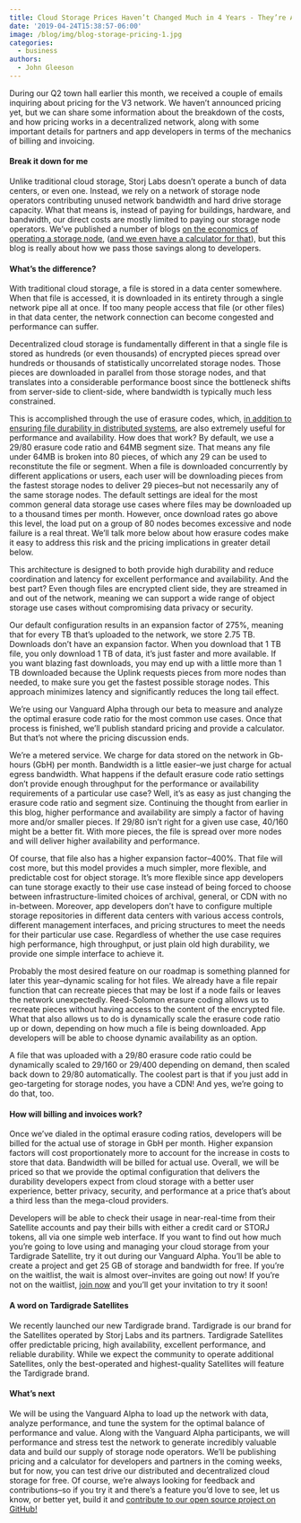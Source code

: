 ```yaml
---
title: Cloud Storage Prices Haven’t Changed Much in 4 Years - They’re About To
date: '2019-04-24T15:38:57-06:00'
image: /blog/img/blog-storage-pricing-1.jpg
categories:
  - business
authors:
  - John Gleeson
---
```

During our Q2 town hall earlier this month, we received a couple of emails inquiring about pricing for the V3 network. We haven’t announced pricing yet, but we can share some information about the breakdown of the costs, and how pricing works in a decentralized network, along with some important details for partners and app developers in terms of the mechanics of billing and invoicing.

#### Break it down for me

Unlike traditional cloud storage, Storj Labs doesn’t operate a bunch of data centers, or even one. Instead, we rely on a network of storage node operators contributing unused network bandwidth and hard drive storage capacity. What that means is, instead of paying for buildings, hardware, and bandwidth, our direct costs are mostly limited to paying our storage node operators. We’ve published a number of blogs [on the economics of operating a storage node](https://storj.io/blog/2019/01/sharing-storage-space-for-fun-and-profit/), ([and we even have a calculator for that](https://storj.io/storage-node-estimator/)), but this blog is really about how we pass those savings along to developers.

#### What’s the difference?

With traditional cloud storage, a file is stored in a data center somewhere. When that file is accessed, it is downloaded in its entirety through a single network pipe all at once. If too many people access that file (or other files) in that data center, the network connection can become congested and performance can suffer. 

Decentralized cloud storage is fundamentally different in that a single file is stored as hundreds (or even thousands) of encrypted pieces spread over hundreds or thousands of statistically uncorrelated storage nodes. Those pieces are downloaded in parallel from those storage nodes, and that translates into a considerable performance boost since the bottleneck shifts from server-side to client-side, where bandwidth is typically much less constrained.

This is accomplished through the use of erasure codes, which, [in addition to ensuring file durability in distributed systems](https://storj.io/blog/2018/11/replication-is-bad-for-decentralized-storage-part-1-erasure-codes-for-fun-and-profit/), are also extremely useful for performance and availability. How does that work? By default, we use a 29/80 erasure code ratio and 64MB segment size. That means any file under 64MB is broken into 80 pieces, of which any 29 can be used to reconstitute the file or segment. When a file is downloaded concurrently by different applications or users, each user will be downloading pieces from the fastest storage nodes to deliver 29 pieces–but not necessarily any of the same storage nodes. The default settings are ideal for the most common general data storage use cases where files may be downloaded up to a thousand times per month. However, once download rates go above this level, the load put on a group of 80 nodes becomes excessive and node failure is a real threat. We’ll talk more below about how erasure codes make it easy to address this risk and the pricing implications in greater detail below.

This architecture is designed to both provide high durability and reduce coordination and latency for excellent performance and availability. And the best part? Even though files are encrypted client side, they are streamed in and out of the network, meaning we can support a wide range of object storage use cases without compromising data privacy or security.

Our default configuration results in an expansion factor of 275%, meaning that for every TB that’s uploaded to the network, we store 2.75 TB. Downloads don’t have an expansion factor. When you download that 1 TB file, you only download 1 TB of data, it’s just faster and more available. If you want blazing fast downloads, you may end up with a little more than 1 TB downloaded because the Uplink requests pieces from more nodes than needed, to make sure you get the fastest possible storage nodes. This approach minimizes latency and significantly reduces the long tail effect.

We’re using our Vanguard Alpha through our beta to measure and analyze the optimal erasure code ratio for the most common use cases. Once that process is finished, we’ll publish standard pricing and provide a calculator. But that’s not where the pricing discussion ends.

We’re a metered service. We charge for data stored on the network in Gb-hours (GbH) per month. Bandwidth is a little easier–we just charge for actual egress bandwidth. What happens if the default erasure code ratio settings don’t provide enough throughput for the performance or availability requirements of a particular use case? Well, it’s as easy as just changing the erasure code ratio and segment size. Continuing the thought from earlier in this blog, higher performance and availability are simply a factor of having more and/or smaller pieces. If 29/80 isn’t right for a given use case, 40/160 might be a better fit. With more pieces, the file is spread over more nodes and will deliver higher availability and performance. 

Of course, that file also has a higher expansion factor–400%. That file will cost more, but this model provides a much simpler, more flexible, and predictable cost for object storage. It’s more flexible since app developers can tune storage exactly to their use case instead of being forced to choose between infrastructure-limited choices of archival, general, or CDN with no in-between. Moreover, app developers don’t have to configure multiple storage repositories in different data centers with various access controls, different management interfaces, and pricing structures to meet the needs for their particular use case. Regardless of whether the use case requires high performance, high throughput, or just plain old high durability, we provide one simple interface to achieve it.

Probably the most desired feature on our roadmap is something planned for later this year–dynamic scaling for hot files. We already have a file repair function that can recreate pieces that may be lost if a node fails or leaves the network unexpectedly. Reed-Solomon erasure coding allows us to recreate pieces without having access to the content of the encrypted file. What that also allows us to do is dynamically scale the erasure code ratio up or down, depending on how much a file is being downloaded. App developers will be able to choose dynamic availability as an option.

A file that was uploaded with a 29/80 erasure code ratio could be dynamically scaled to 29/160 or 29/400 depending on demand, then scaled back down to 29/80 automatically. The coolest part is that if you just add in geo-targeting for storage nodes, you have a CDN! And yes, we’re going to do that, too.

#### How will billing and invoices work?

Once we’ve dialed in the optimal erasure coding ratios, developers will be billed for the actual use of storage in GbH per month. Higher expansion factors will cost proportionately more to account for the increase in costs to store that data. Bandwidth will be billed for actual use. Overall, we will be priced so that we provide the optimal configuration that delivers the durability developers expect from cloud storage with a better user experience, better privacy, security, and performance at a price that’s about a third less than the mega-cloud providers. 

Developers will be able to check their usage in near-real-time from their Satellite accounts and pay their bills with either a credit card or STORJ tokens, all via one simple web interface. If you want to find out how much you’re going to love using and managing your cloud storage from your Tardigrade Satellite, try it out during our Vanguard Alpha. You’ll be able to create a project and get 25 GB of storage and bandwidth for free. If you’re on the waitlist, the wait is almost over–invites are going out now! If you’re not on the waitlist, [join now](https://tardigrade.io/waitlist/) and you’ll get your invitation to try it soon!

#### A word on Tardigrade Satellites

We recently launched our new Tardigrade brand. Tardigrade is our brand for the Satellites operated by Storj Labs and its partners. Tardigrade Satellites offer predictable pricing, high availability, excellent performance, and reliable durability. While we expect the community to operate additional Satellites, only the best-operated and highest-quality Satellites will feature the Tardigrade brand.

#### What’s next

We will be using the Vanguard Alpha to load up the network with data, analyze performance, and tune the system for the optimal balance of performance and value. Along with the Vanguard Alpha participants, we will performance and stress test the network to generate incredibly valuable data and build our supply of storage node operators. We’ll be publishing pricing and a calculator for developers and partners in the coming weeks, but for now, you can test drive our distributed and decentralized cloud storage for free. Of course, we’re always looking for feedback and contributions–so if you try it and there’s a feature you’d love to see, let us know, or better yet, build it and [contribute to our open source project on GitHub!](https://github.com/storj/storj)
